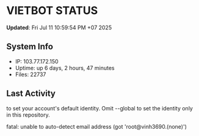 # VIETBOT STATUS
**Updated**: Fri Jul 11 10:59:54 PM +07 2025

## System Info
- IP: 103.77.172.150
- Uptime: up 6 days, 2 hours, 47 minutes
- Files: 22737

## Last Activity

to set your account's default identity.
Omit --global to set the identity only in this repository.

fatal: unable to auto-detect email address (got 'root@vinh3690.(none)')
